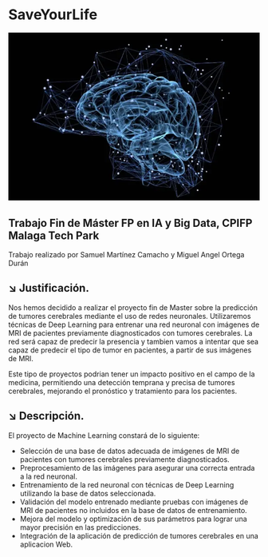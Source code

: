 # SaveYourLife

<img src="/img/cerebro_1.png" alt="Cerebro">

## Trabajo Fin de Máster FP en IA y Big Data, CPIFP Malaga Tech Park

Trabajo realizado por Samuel Martínez Camacho y Miguel Angel Ortega Durán

## ↘️ Justificación.

Nos hemos decidido a realizar el proyecto fin de Master sobre la predicción de tumores cerebrales mediante el uso de redes neuronales. Utilizaremos técnicas de Deep Learning para entrenar una red neuronal con imágenes de MRI de pacientes previamente diagnosticados con tumores cerebrales. La red será capaz de predecir la presencia y tambien vamos a intentar que sea capaz de predecir el tipo de tumor en pacientes, a partir de sus imágenes de MRI. 

Este tipo de proyectos podrian tener un impacto positivo en el campo de la medicina, permitiendo una detección temprana y precisa de tumores cerebrales, mejorando el pronóstico y tratamiento para los pacientes.

## ↘️ Descripción.

El proyecto de Machine Learning constará de lo siguiente:

* Selección de una base de datos adecuada de imágenes de MRI de pacientes con tumores cerebrales previamente diagnosticados.
* Preprocesamiento de las imágenes para asegurar una correcta entrada a la red neuronal.
* Entrenamiento de la red neuronal con técnicas de Deep Learning utilizando la base de datos seleccionada.
* Validación del modelo entrenado mediante pruebas con imágenes de MRI de pacientes no incluidos en la base de datos de entrenamiento.
* Mejora del modelo y optimización de sus parámetros para lograr una mayor precisión en las predicciones.
* Integración de la aplicación de predicción de tumores cerebrales en una aplicacion Web.

